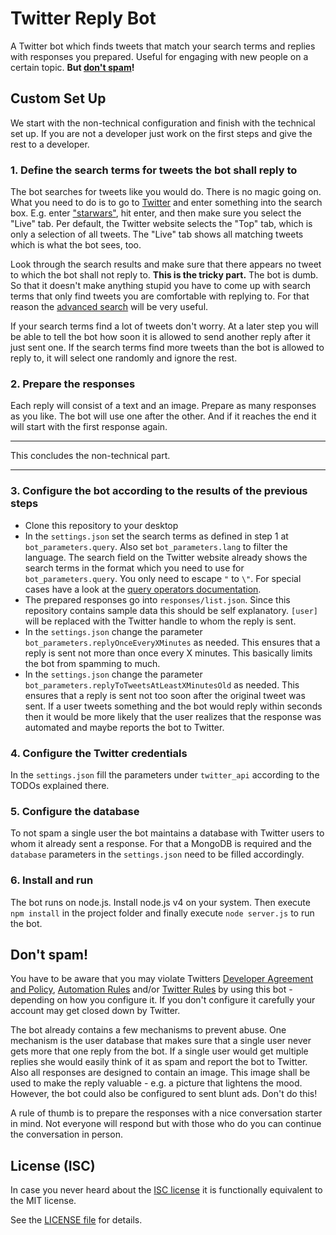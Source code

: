 # Twitter Reply Bot

A Twitter bot which finds tweets that match your search terms and replies with responses you prepared. Useful for engaging with new people on a certain topic. **But [don't spam](#dont-spam)!**

## Custom Set Up

We start with the non-technical configuration and finish with the technical set up. If you are not a developer just work on the first steps and give the rest to a developer.

### 1. Define the search terms for tweets the bot shall reply to

The bot searches for tweets like you would do. There is no magic going on. What you need to do is to go to [Twitter](https://twitter.com) and enter something into the search box. E.g. enter ["starwars"](https://twitter.com/search?f=tweets&vertical=news&q=starwars&src=typd), hit enter, and then make sure you select the "Live" tab. Per default, the Twitter website selects the "Top" tab, which is only a selection of all tweets. The "Live" tab shows all matching tweets which is what the bot sees, too.

Look through the search results and make sure that there appears no tweet to which the bot shall not reply to. **This is the tricky part.** The bot is dumb. So that it doesn't make anything stupid you have to come up with search terms that only find tweets you are comfortable with replying to. For that reason the [advanced search](https://twitter.com/search-advanced) will be very useful.

If your search terms find a lot of tweets don't worry. At a later step you will be able to tell the bot how soon it is allowed to send another reply after it just sent one. If the search terms find more tweets than the bot is allowed to reply to, it will select one randomly and ignore the rest.

### 2. Prepare the responses

Each reply will consist of a text and an image. Prepare as many responses as you like. The bot will use one after the other. And if it reaches the end it will start with the first response again.

---

This concludes the non-technical part.

---

### 3. Configure the bot according to the results of the previous steps

- Clone this repository to your desktop
- In the `settings.json` set the search terms as defined in step 1 at `bot_parameters.query`. Also set `bot_parameters.lang` to filter the language. The search field on the Twitter website already shows the search terms in the format which you need to use for `bot_parameters.query`. You only need to escape `"` to `\"`. For special cases have a look at the [query operators documentation](https://dev.twitter.com/rest/public/search).
- The prepared responses go into `responses/list.json`. Since this repository contains sample data this should be self explanatory. `[user]` will be replaced with the Twitter handle to whom the reply is sent.
- In the `settings.json` change the parameter `bot_parameters.replyOnceEveryXMinutes` as needed. This ensures that a reply is sent not more than once every X minutes. This basically limits the bot from spamming to much.
- In the `settings.json` change the parameter `bot_parameters.replyToTweetsAtLeastXMinutesOld` as needed. This ensures that a reply is sent not too soon after the original tweet was sent. If a user tweets something and the bot would reply within seconds then it would be more likely that the user realizes that the response was automated and maybe reports the bot to Twitter.

### 4. Configure the Twitter credentials

In the `settings.json` fill the parameters under `twitter_api` according to the TODOs explained there.

### 5. Configure the database

To not spam a single user the bot maintains a database with Twitter users to whom it already sent a response. For that a MongoDB is required and the `database` parameters in the `settings.json` need to be filled accordingly.

### 6. Install and run

The bot runs on node.js. Install node.js v4 on your system. Then execute `npm install` in the project folder and finally execute `node server.js` to run the bot.

## Don't spam!

You have to be aware that you may violate Twitters [Developer Agreement and Policy](https://dev.twitter.com/overview/terms/agreement-and-policy), [Automation Rules](https://support.twitter.com/articles/76915-automation-rules-and-best-practices) and/or [Twitter Rules](https://support.twitter.com/articles/18311-the-twitter-rules) by using this bot - depending on how you configure it. If you don't configure it carefully your account may get closed down by Twitter.

The bot already contains a few mechanisms to prevent abuse. One mechanism is the user database that makes sure that a single user never gets more that one reply from the bot. If a single user would get multiple replies she would easily think of it as spam and report the bot to Twitter. Also all responses are designed to contain an image. This image shall be used to make the reply valuable - e.g. a picture that lightens the mood. However, the bot could also be configured to sent blunt ads. Don't do this!

A rule of thumb is to prepare the responses with a nice conversation starter in mind. Not everyone will respond but with those who do you can continue the conversation in person.

## License (ISC)

In case you never heard about the [ISC license](http://en.wikipedia.org/wiki/ISC_license) it is functionally equivalent to the MIT license.

See the [LICENSE file](LICENSE) for details.
